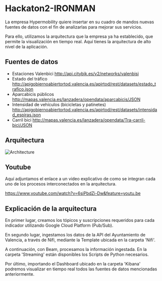 # Hackaton2-IRONMAN

La empresa Hypermobility quiere insertar en su cuadro de mandos nuevas fuentes de datos con el fin de analizarlas para mejorar sus servicios. 

Para ello, utilizamos la arquitectura que la empresa ya ha establecido, que permite la visualización en tiempo real.
Aquí tienes la arquitectura de alto nivel de la aplicación.

## Fuentes de datos 

- Estaciones Valenbici http://api.citybik.es/v2/networks/valenbisi
- Estado del tráfico http://apigobiernoabiertortod.valencia.es/apirtod/rest/datasets/estado_trafico.json
- Aparcabicis públicos http://mapas.valencia.es/lanzadera/opendata/aparcabicis/JSON
- Intensidad de vehículos (bicicletas y patinetes) http://apigobiernoabiertortod.valencia.es/apirtod/rest/datasets/intensidad_espiras.json
- Carril bici http://mapas.valencia.es/lanzadera/opendata/Tra-carril-bici/JSON

## Arquitectura

![Architecture](https://user-images.githubusercontent.com/55293318/73071262-a7e31780-3eb2-11ea-83ad-d9dab2748356.PNG) 

## Youtube

Aquí adjuntamos el enlace a un video explicativo de como se integran cada uno de los procesos interconectados en la arquitectura.

https://www.youtube.com/watch?v=6siPbdZi-Dw&feature=youtu.be

## Explicación de la arquitectura

En primer lugar, creamos los tópicos y suscripciones requeridos para cada indicador utilizando Google Cloud Platform (Pub/Sub). 

En segundo lugar, ingestamos los datos de la API del Ayuntamiento de Valencia, a través de Nifi, mediante la Template ubicada en la carpeta 'Nifi'. 

A continuación, con Beam, procesamos la información ingestada. En la carpeta 'Streaming' están disponibles los Scripts de Python necesarios. 

Por último, importando el Dashboard ubicado en la carpeta 'Kibana' podremos visualizar en tiempo real todos las fuentes de datos mencionadas anteriormente. 




